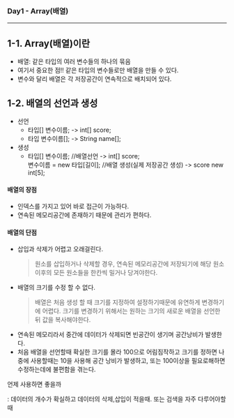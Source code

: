 ### **Day1** - Array(배열)
---
## 1-1. Array(배열)이란
+ 배열: 같은 타입의 여러 변수들의 하나의 묶음
+ 여기서 중요한 점!! 같은 타입의 변수들로만 배열을 만들 수 있다.
+ 변수와 달리 배열은 각 저장공간이 연속적으로 배치되어 있다.
## 1-2. 배열의 선언과 생성
 + 선언
   + 타입[] 변수이름; -> int[] score;
   + 타입 변수이름[]; -> String name[];
 + 생성
   + 타입[] 변수이름; //배열선언 -> int[] score;  
     변수이름 = new 타입[길이]; //배열 생성(실제 저장공간 생성) -> score new int[5];







#### 배열의 장점
- 인덱스를 가지고 있어 바로 접근이 가능하다.
- 연속된 메모리공간에 존재하기 때문에 관리가 편하다.

#### 배열의 단점
- 삽입과 삭제가 어렵고 오래걸린다.
  > 원소를 삽입하거나 삭제할 경우, 연속된 메모리공간에 저장되기에 해당 원소 이후의 모든 원소들을 한칸씩 밀거나 당겨야한다.
- 배열의 크기를 수정 할 수 없다.
  > 배열은 처음 생성 할 때 크기를 지정하여 설정하기때문에 유연하게 변경하기에 어렵다.
  > 크기를 변경하기 위해서는 원하는 크기의 새로운 배열을 선언한 뒤 값을 복사해야한다.
- 연속된 메모리라서 중간에 데이터가 삭제되면 빈공간이 생기며 공간낭비가 발생한다.
- 처음 배열을 선언할때 확실한 크기를 몰라 100으로 어림짐작하고 크기를 정하면 나중에 사용할때는 10을 사용해 공간 낭비가 발생하고, 또는 100이상을 필요로해하면 수정하는데에 불편함을 겪는다.

언제 사용하면 좋을까

 : 데이터의 개수가 확실하고 데이터의 삭제,삽입이 적을때. 또는 검색을 자주 다루어야할때




